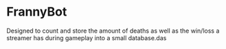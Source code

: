 # FrannyBot

Designed to count and store the amount of deaths as well as the win/loss a streamer has during gameplay into a small database.das
